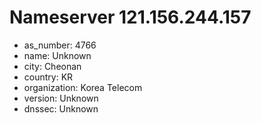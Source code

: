 # Nameserver 121.156.244.157

* as_number: 4766
* name: Unknown
* city: Cheonan
* country: KR
* organization: Korea Telecom
* version: Unknown
* dnssec: Unknown
